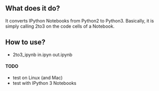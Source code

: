 ## What does it do?
It converts IPython Notebooks from Python2 to Python3. 
Basically, it is simply calling 2to3 on the code cells of a Notebook.


## How to use?
* 2to3_ipynb in.ipyn out.ipynb


#### TODO
* test on Linux (and Mac)
* test with IPython 3 Notebooks
